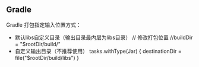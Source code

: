 ## Gradle

Gradle 打包指定输入位置方式：
- 默认libs自定义目录（输出目录最内层为libs目录）
// 修改打包位置
//buildDir = "$rootDir/build/"
- 自定义输出目录（不推荐使用）
tasks.withType(Jar) {
    destinationDir = file("$rootDir/build/libs")
}